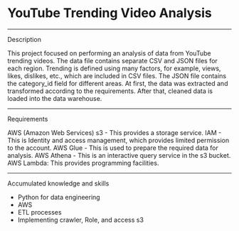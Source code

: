 # YouTube Trending Video Analysis 
--------------------------------------------------------------------------------------------------------------
Description 

This project focused on performing an analysis of data from YouTube trending videos. The data file contains separate CSV and JSON files for each region. Trending is defined using many factors, for example, views, likes, dislikes, etc., which are included in CSV files. The JSON file contains the category_id field for different areas. At first, the data was extracted and transformed according to the requirements. After that, cleaned data is loaded into the data warehouse.

------------------------------------------------------------------------------------------------------------------
Requirements

AWS (Amazon Web Services) 
s3         - This provides a storage service.
IAM        - This is Identity and access management, which provides limited permission to the account.
AWS Glue   - This is used to prepare the required data for analysis.
AWS Athena - This is an interactive query service in the s3 bucket.
AWS Lambda: This provides programming facilities.

-----------------------------------------------------------------------------------------------------------------
Accumulated knowledge and skills
- Python for data engineering
- AWS
- ETL processes
- Implementing crawler, Role, and access s3

